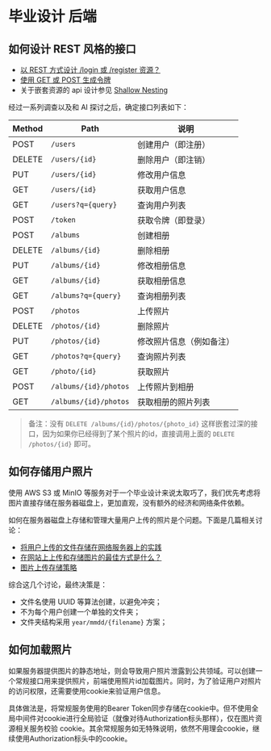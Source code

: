 # 毕业设计 后端

## 如何设计 REST 风格的接口

- [以 REST 方式设计 /login 或 /register 资源？](https://stackoverflow.com/a/7260540/8198710)
- [使用 GET 或 POST 生成令牌](https://stackoverflow.com/a/50776478/8198710)
- 关于嵌套资源的 api 设计参见 [Shallow Nesting](https://guides.rubyonrails.org/routing.html#shallow-nesting)

经过一系列调查以及和 AI 探讨之后，确定接口列表如下：

| Method | Path | 说明 |
| --- | --- | --- |
| POST   | `/users`              | 创建用户（即注册） |
| DELETE | `/users/{id}`          | 删除用户（即注销） |
| PUT    | `/users/{id}`          | 修改用户信息 |
| GET    | `/users/{id}`          | 获取用户信息 |
| GET    | `/users?q={query}`     | 查询用户列表 |
| POST   | `/token`              | 获取令牌（即登录） |
| POST   | `/albums`             | 创建相册 |
| DELETE | `/albums/{id}`         | 删除相册 |
| PUT    | `/albums/{id}`         | 修改相册信息 |
| GET    | `/albums/{id}`         | 获取相册信息 |
| GET    | `/albums?q={query}`    | 查询相册列表 |
| POST   | `/photos`             | 上传照片 |
| DELETE | `/photos/{id}`         | 删除照片 |
| PUT    | `/photos/{id}`         | 修改照片信息（例如备注） |
| GET    | `/photos?q={query}`    | 查询照片列表 |
| GET    | `/photo/{id}`         | 获取照片 |
| POST   | `/albums/{id}/photos` | 上传照片到相册 |
| GET    | `/albums/{id}/photos` | 获取相册的照片列表 |

> 备注：没有 `DELETE /albums/{id}/photos/{photo_id}` 这样嵌套过深的接口，因为如果你已经得到了某个照片的id，直接调用上面的 `DELETE /photos/{id}` 即可。

## 如何存储用户照片

使用 AWS S3 或 MinIO 等服务对于一个毕业设计来说太取巧了，我们优先考虑将图片直接存储在服务器磁盘上，更加直观，没有额外的经济和网络条件依赖。

如何在服务器磁盘上存储和管理大量用户上传的照片是个问题。下面是几篇相关讨论：

- [将用户上传的文件存储在网络服务器上的实践](https://stackoverflow.com/a/7925338/8198710)
- [在网站上上传和存储图片的最佳方式是什么？](https://stackoverflow.com/a/8922090/8198710)
- [图片上传存储策略](https://stackoverflow.com/a/2664956)

综合这几个讨论，最终决策是：

- 文件名使用 UUID 等算法创建，以避免冲突；
- 不为每个用户创建一个单独的文件夹；
- 文件夹结构采用 `year/mmdd/{filename}` 方案；

## 如何加载照片

如果服务器提供图片的静态地址，则会导致用户照片泄露到公共领域。可以创建一个常规接口用来提供照片，前端使用照片id加载图片。同时，为了验证用户对照片的访问权限，还需要使用cookie来验证用户信息。

具体做法是，将常规服务使用的Bearer Token同步存储在cookie中。但不使用全局中间件对cookie进行全局验证（就像对待Authorization标头那样），仅在图片资源相关服务校验 cookie。其余常规服务如无特殊说明，依然不用理会cookie，继续使用Authorization标头中的cookie。
